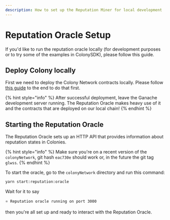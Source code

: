 ```yaml
---
description: How to set up the Reputation Miner for local development
---
```


# Reputation Oracle Setup

If you'd like to run the reputation oracle locally (for development purposes or to try some of the examples in ColonySDK), please follow this guide.

## Deploy Colony locally

First we need to deploy the Colony Network contracts locally. Please follow [this guide](deploying-colony-locally.md) to the end to do that first.

{% hint style="info" %}
After successful deployment, leave the Ganache development server running. The Reputation Oracle makes heavy use of it and the contracts that are deployed on our local chain!
{% endhint %}

## Starting the Reputation Oracle

The Reputation Oracle sets up an HTTP API that provides information about reputation states in Colonies.

{% hint style="info" %}
Make sure you're on a recent version of the `colonyNetwork`, git hash `eac730e` should work or, in the future the git tag `glwss`.
{% endhint %}

To start the oracle, go to the `colonyNetwork` directory and run this command:

```bash
yarn start:reputation:oracle
```

Wait for it to say

```
⭐️ Reputation oracle running on port 3000
```

then you're all set up and ready to interact with the Reputation Oracle.

